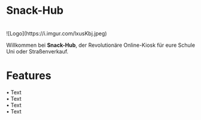 <h1><b>Snack-Hub</b></h1><br>
![Logo](https://i.imgur.com/lxusKbj.jpeg)


Willkommen bei <b>Snack-Hub</b>, der Revolutionäre Online-Kiosk für eure Schule Uni oder Straßenverkauf.

<h1><b>Features</b></h1>
• Text<br>
• Text<br>
• Text<br>
• Text<br>
